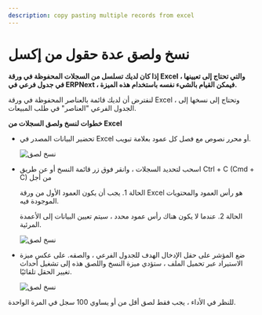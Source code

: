 ```yaml
---
description: copy pasting multiple records from excel
---
```


# نسخ ولصق عدة حقول من إكسل

**إذا كان لديك تسلسل من السجلات المحفوظة في ورقة Excel ، والتي تحتاج إلى تعيينها في جدول فرعي في ERPNext ، فيمكن القيام بالشيء نفسه باستخدام هذه الميزة.**

لنفترض أن لديك قائمة بالعناصر المحفوظة في ورقة Excel ، وتحتاج إلى نسخها إلى الجدول الفرعي "العناصر" في طلب المبيعات.

**خطوات لنسخ ولصق السجلات من Excel**

*   تحضير البيانات المصدر في Excel أو محرر نصوص مع فصل كل عمود بعلامة تبويب.

    ![نسخ لصق](https://docs.erpnext.com/files/using-copy-paste-1.png)
*   اسحب لتحديد السجلات ، وانقر فوق زر قائمة النسخ أو عن طريق Ctrl + C (Cmd + C) من أجل

    الحالة 1. يجب أن يكون العمود الأول من ورقة Excel هو رأس العمود والمحتويات الموجودة فيه.

    الحالة 2. عندما لا يكون هناك رأس عمود محدد ، سيتم تعيين البيانات إلى الأعمدة المرئية.

    ![نسخ لصق](https://docs.erpnext.com/files/using-copy-paste-4.png)
*   ضع المؤشر على حقل الإدخال الهدف للجدول الفرعي ، والصقه. على عكس ميزة الاستيراد عبر تحميل الملف ، ستؤدي ميزة النسخ واللصق هذه إلى تشغيل أحداث تغيير الحقل تلقائيًا.

    ![نسخ لصق](https://docs.erpnext.com/files/using-copy-paste-3.gif)

للنظر في الأداء ، يجب فقط لصق أقل من أو يساوي 100 سجل في المرة الواحدة.
